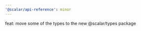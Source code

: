 ```yaml
---
'@scalar/api-reference': minor
---
```


feat: move some of the types to the new @scalar/types package
